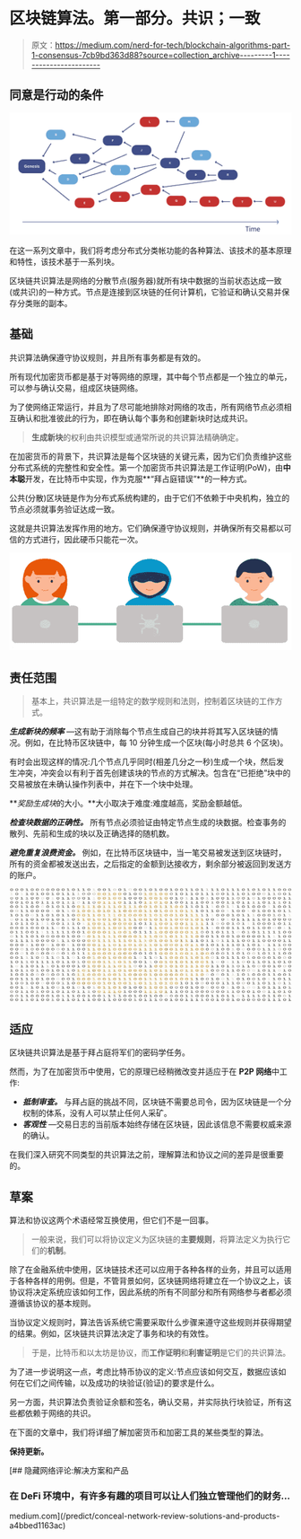 # 区块链算法。第一部分。共识；一致

> 原文：<https://medium.com/nerd-for-tech/blockchain-algorithms-part-1-consensus-7cb9bd363d88?source=collection_archive---------1----------------------->

## 同意是行动的条件

![](img/d297d28f16b6ae9c35d0f39aa0571bf0.png)

在这一系列文章中，我们将考虑分布式分类帐功能的各种算法、该技术的基本原理和特性，该技术基于一系列块。

区块链共识算法是网络的分散节点(服务器)就所有块中数据的当前状态达成一致(或共识)的一种方式。节点是连接到区块链的任何计算机，它验证和确认交易并保存分类账的副本。

## 基础

共识算法确保遵守协议规则，并且所有事务都是有效的。

所有现代加密货币都是基于对等网络的原理，其中每个节点都是一个独立的单元，可以参与确认交易，组成区块链网络。

为了使网络正常运行，并且为了尽可能地排除对网络的攻击，所有网络节点必须相互确认和批准彼此的行为，即在确认每个事务和创建新块时达成共识。

> **生成新块**的权利由共识模型或通常所说的共识算法精确确定。

在加密货币的背景下，共识算法是每个区块链的关键元素，因为它们负责维护这些分布式系统的完整性和安全性。第一个加密货币共识算法是工作证明(PoW)，由**中本聪**开发，在比特币中实现，作为克服**“拜占庭错误”**的一种方式。

公共(分散)区块链是作为分布式系统构建的，由于它们不依赖于中央机构，独立的节点必须就事务验证达成一致。

这就是共识算法发挥作用的地方。它们确保遵守协议规则，并确保所有交易都以可信的方式进行，因此硬币只能花一次。

![](img/ef8063010c29f54973b77a44c3a12a3a.png)

## 责任范围

> 基本上，共识算法是一组特定的数学规则和法则，控制着区块链的工作方式。

***生成新块的频率*** —这有助于消除每个节点生成自己的块并将其写入区块链的情况。例如，在比特币区块链中，每 10 分钟生成一个区块(每小时总共 6 个区块)。

有时会出现这样的情况:几个节点几乎同时(相差几分之一秒)生成一个块，然后发生冲突，冲突会以有利于首先创建该块的节点的方式解决。包含在“已拒绝”块中的交易被放在未确认操作列表中，并在下一个块中处理。

***奖励生成块*的大小。**大小取决于难度:难度越高，奖励金额越低。

***检查块数据的正确性。*** 所有节点必须验证由特定节点生成的块数据。检查事务的散列、先前和生成的块以及正确选择的随机数。

***避免重复浪费资金。*** 例如，在比特币区块链中，当一笔交易被发送到区块链时，所有的资金都被发送出去，之后指定的金额到达接收方，剩余部分被返回到发送方的账户。

![](img/aab383ac1e473d61f2a475c148c3e6b8.png)

## 适应

区块链共识算法是基于拜占庭将军们的密码学任务。

然而，为了在加密货币中使用，它的原理已经稍微改变并适应于在 **P2P 网络**中工作:

*   ***抵制审查。*** 与拜占庭的挑战不同，区块链不需要总司令，因为区块链是一个分权制的体系，没有人可以禁止任何人采矿。
*   ***客观性*** —交易日志的当前版本始终存储在区块链，因此该信息不需要权威来源的确认。

在我们深入研究不同类型的共识算法之前，理解算法和协议之间的差异是很重要的。

## 草案

算法和协议这两个术语经常互换使用，但它们不是一回事。

> 一般来说，我们可以将协议定义为区块链的**主要规则**，将算法定义为执行它们的**机制**。

除了在金融系统中使用，区块链技术还可以应用于各种各样的业务，并且可以适用于各种各样的用例。但是，不管背景如何，区块链网络将建立在一个协议之上，该协议将决定系统应该如何工作，因此系统的所有不同部分和所有网络参与者都必须遵循该协议的基本规则。

当协议定义规则时，算法告诉系统它需要采取什么步骤来遵守这些规则并获得期望的结果。例如，区块链共识算法决定了事务和块的有效性。

> 于是，比特币和以太坊是协议，而**工作证明**和**利害证明**是它们的共识算法。

为了进一步说明这一点，考虑比特币协议的定义:节点应该如何交互，数据应该如何在它们之间传输，以及成功的块验证(验证)的要求是什么。

另一方面，共识算法负责验证余额和签名，确认交易，并实际执行块验证，所有这些都依赖于网络的共识。

在下面的文章中，我们将详细了解加密货币和加密工具的某些类型的算法。

**保持更新。**

[](/predict/conceal-network-review-solutions-and-products-a4bbed1163ac) [## 隐藏网络评论:解决方案和产品

### 在 DeFi 环境中，有许多有趣的项目可以让人们独立管理他们的财务…

medium.com](/predict/conceal-network-review-solutions-and-products-a4bbed1163ac)